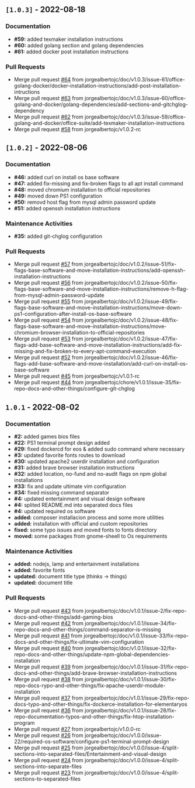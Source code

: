 <!-- <a name="unreleased"></a>
[Unreleased]
-->
<a name="1.0.3"></a>
## `[1.0.3]` - 2022-08-18
### Documentation
- **#59:** added texmaker installation instructions
- **#60:** added golang section and golang dependencies
- **#61:** added docker post installation instructions

### Pull Requests
- Merge pull request [#64](https://github.com/jorgealbertojc/things-todo-after-install-ubuntu/issues/64) from jorgealbertojc/doc/v1.0.3/issue-61/office-golang-docker/docker-installation-instructions/add-post-installation-intructions
- Merge pull request [#63](https://github.com/jorgealbertojc/things-todo-after-install-ubuntu/issues/63) from jorgealbertojc/doc/v1.0.3/issue-60/office-golang-and-docker/golang-dependencies/add-sections-and-gitchglog-dependency
- Merge pull request [#62](https://github.com/jorgealbertojc/things-todo-after-install-ubuntu/issues/62) from jorgealbertojc/doc/v1.0.3/issue-59/office-golang-and-docker/office-suite/add-texmaker-installation-instructions
- Merge pull request [#58](https://github.com/jorgealbertojc/things-todo-after-install-ubuntu/issues/58) from jorgealbertojc/v1.0.2-rc


<a name="1.0.2"></a>
## `[1.0.2]` - 2022-08-06
### Documentation
- **#46:** added curl on install os base software
- **#47:** added fix-missing and fix-broken flags to all apt install command
- **#48:** moved chromium installation to official repositories
- **#49:** moved down PS1 configuration
- **#50:** removd host flag from mysql admin password update
- **#51:** added openssh installation instructions

### Maintenance Activities
- **#35:** added git-chglog configuration

### Pull Requests
- Merge pull request [#57](https://github.com/jorgealbertojc/things-todo-after-install-ubuntu/issues/57) from jorgealbertojc/doc/v1.0.2/issue-51/fix-flags-base-software-and-move-installation-instructions/add-openssh-installation-instructions
- Merge pull request [#56](https://github.com/jorgealbertojc/things-todo-after-install-ubuntu/issues/56) from jorgealbertojc/doc/v1.0.2/issue-50/fix-flags-base-software-and-move-installation-instructions/remove-h-flag-from-mysql-admin-password-update
- Merge pull request [#55](https://github.com/jorgealbertojc/things-todo-after-install-ubuntu/issues/55) from jorgealbertojc/doc/v1.0.2/issue-49/fix-flags-base-software-and-move-installation-instructions/move-down-ps1-configuration-after-install-os-base-software
- Merge pull request [#54](https://github.com/jorgealbertojc/things-todo-after-install-ubuntu/issues/54) from jorgealbertojc/doc/v1.0.2/issue-48/fix-flags-base-software-and-move-installation-instructions/move-chromium-browser-installation-to-official-repositories
- Merge pull request [#53](https://github.com/jorgealbertojc/things-todo-after-install-ubuntu/issues/53) from jorgealbertojc/doc/v1.0.2/issue-47/fix-flags-add-base-software-and-move-installation-instructions/add-fix-missing-and-fix-broken-to-every-apt-command-execution
- Merge pull request [#52](https://github.com/jorgealbertojc/things-todo-after-install-ubuntu/issues/52) from jorgealbertojc/doc/v1.0.2/issue-46/fix-flags-add-base-software-and-move-installation/add-curl-on-install-os-base-software
- Merge pull request [#45](https://github.com/jorgealbertojc/things-todo-after-install-ubuntu/issues/45) from jorgealbertojc/v1.0.1-rc
- Merge pull request [#44](https://github.com/jorgealbertojc/things-todo-after-install-ubuntu/issues/44) from jorgealbertojc/chore/v1.0.1/issue-35/fix-repo-docs-and-other-things/configure-git-chglog


<a name="1.0.1"></a>
## `1.0.1` - 2022-08-02
### Documentation
- **#2:** added games bios files
- **#22:** PS1 terminal prompt design added
- **#29:** fixed dockercd for eos & added sudo command where necessary
- **#3:** updated favorite fonts routes to download
- **#30:** updated apache2 userdir installation and configuration
- **#31:** added brave browser installation instructions
- **#32:** added location, no-fund and no-audit flags on npm global installations
- **#33:** fix and update ultimate vim configuration
- **#34:** fixed missing command separator
- **#4:** updated entertainment and visual design software
- **#4:** splited README.md into separated docs files
- **#4:** updated required os software
- **added:** composer installacion process and some more utilities
- **added:** installation with official and custom repositories
- **fixed:** some typo issues and moved fonts to fonts directory
- **moved:** some packages from gnome-sheell to Os requirements

### Maintenance Activities
- **added:** nodejs, lamp and entertainment installations
- **added:** favorite fonts
- **updated:** document title type (thinks -> things)
- **updated:** document title

### Pull Requests
- Merge pull request [#43](https://github.com/jorgealbertojc/things-todo-after-install-ubuntu/issues/43) from jorgealbertojc/doc/v1.0.1/issue-2/fix-repo-docs-and-other-things/add-gaming-bios
- Merge pull request [#42](https://github.com/jorgealbertojc/things-todo-after-install-ubuntu/issues/42) from jorgealbertojc/doc/v1.0.1/issue-34/fix-repo-docs-and-other-things/command-separator-is-missing
- Merge pull request [#41](https://github.com/jorgealbertojc/things-todo-after-install-ubuntu/issues/41) from jorgealbertojc/doc/v1.0.1/issue-33/fix-repo-docs-and-other-things/fix-ultimate-vim-configuration
- Merge pull request [#40](https://github.com/jorgealbertojc/things-todo-after-install-ubuntu/issues/40) from jorgealbertojc/doc/v1.0.1/issue-32/fix-repo-docs-and-other-things/update-npm-global-dependencies-installation
- Merge pull request [#39](https://github.com/jorgealbertojc/things-todo-after-install-ubuntu/issues/39) from jorgealbertojc/doc/v1.0.1/issue-31/fix-repo-docs-and-other-things/add-brave-browser-installation-instructions
- Merge pull request [#38](https://github.com/jorgealbertojc/things-todo-after-install-ubuntu/issues/38) from jorgealbertojc/doc/v1.0.1/issue-30/fix-repo-docs-rypo-and-other-things/fix-apache-userdir-module-installation
- Merge pull request [#37](https://github.com/jorgealbertojc/things-todo-after-install-ubuntu/issues/37) from jorgealbertojc/doc/v1.0.1/issue-29/fix-repo-docs-typo-and-other-things/fix-dockerce-installation-for-elementaryos
- Merge pull request [#36](https://github.com/jorgealbertojc/things-todo-after-install-ubuntu/issues/36) from jorgealbertojc/doc/v1.0.1/issue-28/fix-repo-documentation-typos-and-other-things/fix-htop-installation-program
- Merge pull request [#27](https://github.com/jorgealbertojc/things-todo-after-install-ubuntu/issues/27) from jorgealbertojc/v1.0.0-rc
- Merge pull request [#26](https://github.com/jorgealbertojc/things-todo-after-install-ubuntu/issues/26) from jorgealbertojc/doc/v1.0.0/issue-22/required-os-software/configure-ps1-terminal-prompt-design
- Merge pull request [#25](https://github.com/jorgealbertojc/things-todo-after-install-ubuntu/issues/25) from jorgealbertojc/doc/v1.0.0/issue-4/split-sections-into-separated-files/Entertainment-and-visual-design
- Merge pull request [#24](https://github.com/jorgealbertojc/things-todo-after-install-ubuntu/issues/24) from jorgealbertojc/doc/v1.0.0/issue-4/split-sections-into-separate-files
- Merge pull request [#23](https://github.com/jorgealbertojc/things-todo-after-install-ubuntu/issues/23) from jorgealbertojc/doc/v1.0.0/issue-4/split-sections-to-separated-files


[Unreleased]: https://github.com/jorgealbertojc/things-todo-after-install-ubuntu/compare/1.0.3...HEAD
[1.0.3]: https://github.com/jorgealbertojc/things-todo-after-install-ubuntu/compare/1.0.2...1.0.3
[1.0.2]: https://github.com/jorgealbertojc/things-todo-after-install-ubuntu/compare/1.0.1...1.0.2
